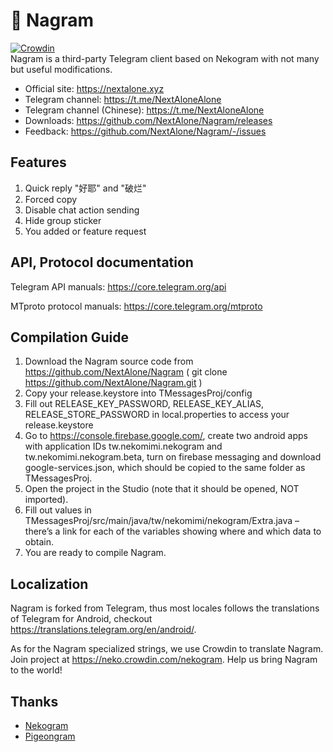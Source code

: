 # 🐾 Nagram
[![Crowdin](https://badges.crowdin.net/e/a094217ac83905ae1625526d59bba8dc/localized.svg)](https://neko.crowdin.com/nekogram)  
Nagram is a third-party Telegram client based on Nekogram with not many but useful modifications.

- Official site: https://nextalone.xyz
- Telegram channel: https://t.me/NextAloneAlone
- Telegram channel (Chinese): https://t.me/NextAloneAlone
- Downloads: https://github.com/NextAlone/Nagram/releases
- Feedback: https://github.com/NextAlone/Nagram/-/issues

## Features

1. Quick reply "好耶" and "破烂"
2. Forced copy
3. Disable chat action sending
4. Hide group sticker
5. You added or feature request

## API, Protocol documentation

Telegram API manuals: https://core.telegram.org/api

MTproto protocol manuals: https://core.telegram.org/mtproto

## Compilation Guide

1. Download the Nagram source code from https://github.com/NextAlone/Nagram ( git clone https://github.com/NextAlone/Nagram.git )
2. Copy your release.keystore into TMessagesProj/config
3. Fill out RELEASE_KEY_PASSWORD, RELEASE_KEY_ALIAS, RELEASE_STORE_PASSWORD in local.properties to access your  release.keystore
4. Go to https://console.firebase.google.com/, create two android apps with application IDs tw.nekomimi.nekogram and tw.nekomimi.nekogram.beta, turn on firebase messaging and download google-services.json, which should be copied to the same folder as TMessagesProj.
5. Open the project in the Studio (note that it should be opened, NOT imported).
6. Fill out values in TMessagesProj/src/main/java/tw/nekomimi/nekogram/Extra.java – there’s a link for each of the variables showing where and which data to obtain.
7. You are ready to compile Nagram.

## Localization

Nagram is forked from Telegram, thus most locales follows the translations of Telegram for Android, checkout https://translations.telegram.org/en/android/.

As for the Nagram specialized strings, we use Crowdin to translate Nagram. Join project at https://neko.crowdin.com/nekogram. Help us bring Nagram to the world!

## Thanks

- [Nekogram](https://gitlab.com/Nekogram/Nekogram)
- [Pigeongram](https://gitlab.com/JasonKhew96/Nekogram)
